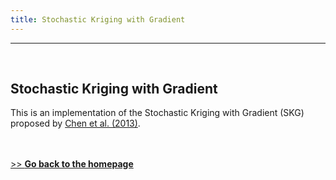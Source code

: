 ```yaml
---
title: Stochastic Kriging with Gradient
---
```

---

&nbsp;    
<!-- insert one empty line -->
<!-- can also use "<a></a>" or "<br><br>"  -->

## Stochastic Kriging with Gradient
This is an implementation of the Stochastic Kriging with Gradient (SKG) proposed by <a href="https://doi.org/10.1287/opre.1120.1143" target="_blank">Chen et al. (2013)</a>.



<!-- 
&nbsp;    
## Codes
-->

&nbsp;    
&nbsp;    
[>> **Go back to the homepage**](https://simopt.github.io)
